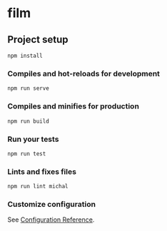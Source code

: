 # film

## Project setup
```
npm install
```

### Compiles and hot-reloads for development
```
npm run serve
```

### Compiles and minifies for production
```
npm run build 
```

### Run your tests
```
npm run test
```

### Lints and fixes files
```
npm run lint michal
```

### Customize configuration
See [Configuration Reference](https://cli.vuejs.org/config/).
